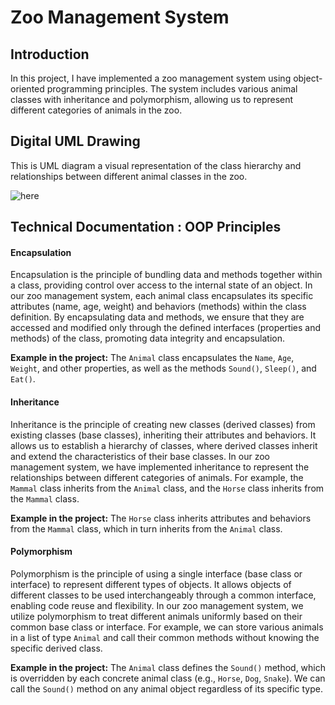 # Zoo Management System

## Introduction
In this project, I have implemented a zoo management system using object-oriented programming principles. The system includes various animal classes with inheritance and polymorphism, allowing us to represent different categories of animals in the zoo.

## Digital UML Drawing
This is UML diagram a visual representation of the class hierarchy and relationships between different animal classes in the zoo.

![here](./Lab6-ZOO/ZOOUML.png)

## Technical Documentation : OOP Principles

#### Encapsulation
Encapsulation is the principle of bundling data and methods together within a class, providing control over access to the internal state of an object. In our zoo management system, each animal class encapsulates its specific attributes (name, age, weight) and behaviors (methods) within the class definition. By encapsulating data and methods, we ensure that they are accessed and modified only through the defined interfaces (properties and methods) of the class, promoting data integrity and encapsulation.

**Example in the project:** The `Animal` class encapsulates the `Name`, `Age`, `Weight`, and other properties, as well as the methods `Sound()`, `Sleep()`, and `Eat()`.

#### Inheritance
Inheritance is the principle of creating new classes (derived classes) from existing classes (base classes), inheriting their attributes and behaviors. It allows us to establish a hierarchy of classes, where derived classes inherit and extend the characteristics of their base classes. In our zoo management system, we have implemented inheritance to represent the relationships between different categories of animals. For example, the `Mammal` class inherits from the `Animal` class, and the `Horse` class inherits from the `Mammal` class.

**Example in the project:** The `Horse` class inherits attributes and behaviors from the `Mammal` class, which in turn inherits from the `Animal` class.

#### Polymorphism
Polymorphism is the principle of using a single interface (base class or interface) to represent different types of objects. It allows objects of different classes to be used interchangeably through a common interface, enabling code reuse and flexibility. In our zoo management system, we utilize polymorphism to treat different animals uniformly based on their common base class or interface. For example, we can store various animals in a list of type `Animal` and call their common methods without knowing the specific derived class.

**Example in the project:** The `Animal` class defines the `Sound()` method, which is overridden by each concrete animal class (e.g., `Horse`, `Dog`, `Snake`). We can call the `Sound()` method on any animal object regardless of its specific type.